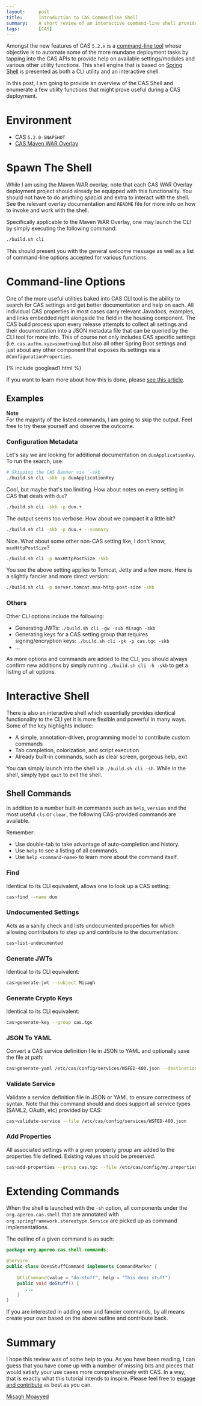 ```yaml
---
layout:     post
title:      Introduction to CAS Commandline Shell
summary:    A short review of an interactive command-line shell provided by Apereo CAS.
tags:       [CAS]
---
```


<!--
<div class="alert alert-danger">
  <strong>WATCH OUT!</strong><br/>This post is not official yet and may be heavily edited as CAS development makes progress. <a href="https://apereo.github.io/feed.xml">Watch</a> for further updates.
</div>
-->


Amongst the new features of CAS `5.2.x` is a [command-line tool](https://apereo.github.io/cas/5.2.x/installation/Configuring-Commandline-Shell.html) whose objective is to automate some of the more mundane deployment tasks by tapping into the CAS APIs to provide help on available settings/modules and various other utility functions. This shell engine that is based on [Spring Shell](https://projects.spring.io/spring-shell/) is presented as both a CLI utility and an interactive shell. 

In this post, I am going to provide an overview of the CAS Shell and enumerate a few utility functions that might prove useful during a CAS deployment.
 
# Environment

- CAS `5.2.0-SNAPSHOT`
- [CAS Maven WAR Overlay](https://github.com/apereo/cas-overlay-template)

# Spawn The Shell

While I am using the Maven WAR overlay, note that each CAS WAR Overlay deployment project should already be equipped with this functionality. You should not have to do anything *special* and extra to interact with the shell. See the relevant overlay documentation and `README` file for more info on how to invoke and work with the shell.

Specifically applicable to the Maven WAR Overlay, one may launch the CLI by simply executing the following command:

```bash
./build.sh cli
```

This should present you with the general welcome message as well as a list of command-line options accepted for various functions. 

# Command-line Options

One of the more useful utilities baked into CAS CLI tool is the ability to search for CAS settings and get better documentation and help on each. All individual CAS properties in most cases carry relevant Javadocs, examples, and links embedded right alongside the field in the housing component. The CAS build process upon every release attempts to collect all settings and their documentation into a JSON metadata file that can be queried by the CLI tool for more info. This of course not only includes CAS specific settings (i.e. `cas.authn.xyz=something`) but also all other Spring Boot settings and just about any other component that exposes its settings via a `@ConfigurationProperties`. 

{% include googlead1.html  %}

If you want to learn more about how this is done, please [see this article](https://docs.spring.io/spring-boot/docs/current/reference/html/configuration-metadata.html).

## Examples

<div class="alert alert-info">
  <strong>Note</strong><br/>For the majority of the listed commands, I am going to skip the output. Feel free to try these yourself and observe the outcome.
</div>

### Configuration Metadata

Let's say we are looking for additional documentation on `duoApplicationKey`. To run the search, use:

```bash
# Skipping the CAS Banner via `-skb` 
./build.sh cli -skb -p duoApplicationKey
```

Cool, but maybe that's too limiting. How about notes on every setting in CAS that deals with `duo`? 

```bash
./build.sh cli -skb -p duo.+
```

The output seems too verbose. How about we compact it a little bit?

```bash
./build.sh cli -skb -p duo.+ --summary
```

Nice. What about some other non-CAS setting like, I don't know, `maxHttpPostSize`?

```bash
./build.sh cli -p maxHttpPostSize -skb
```

You see the above setting applies to Tomcat, Jetty and a few more. Here is a slightly fancier and more direct version:

```bash
./build.sh cli -p server.tomcat.max-http-post-size -skb
```

### Others

Other CLI options include the following:

- Generating JWTs: `./build.sh cli -gw -sub Misagh -skb`
- Generating keys for a CAS setting group that requires signing/encryption keys: `./build.sh cli -gk -p cas.tgc -skb`
- ...

As more options and commands are added to the CLI, you should always confirm new additions by simply running `./build.sh cli -h -skb` to get a listing of all options.

# Interactive Shell

There is also an interactive shell which essentially provides identical functionality to the CLI yet it is more flexible and powerful in many ways. Some of the key highlights include:

- A simple, annotation-driven, programming model to contribute custom commands
- Tab completion, colorization, and script execution
- Already built-in commands, such as clear screen, gorgeous help, exit

You can simply launch into the shell via `./build.sh cli -sh`. While in the shell, simply type `quit` to exit the shell.

## Shell Commands

In addition to a number built-in commands such as `help`, `version` and the most useful `cls` or `clear`, the following CAS-provided commands are available.

Remember:

- Use double-tab to take advantage of auto-completion and history.
- Use `help` to see a listing of all commands.
- Use `help <command-name>` to learn more about the command itself. 

### Find

Identical to its CLI equivalent, allows one to look up a CAS setting:

```bash
cas>find --name duo
```

### Undocumented Settings

Acts as a sanity check and lists undocumented properties for which allowing contributors to step up and contribute to the documentation:

```bash
cas>list-undocumented
```

### Generate JWTs

Identical to its CLI equivalent:

```bash
cas>generate-jwt --subject Misagh
```

### Generate Crypto Keys

Identical to its CLI equivalent:

```bash
cas>generate-key --group cas.tgc
```

### JSON To YAML

Convert a CAS service definition file in JSON to YAML and optionally save the file at path:

```bash
cas>generate-yaml /etc/cas/config/services/WSFED-400.json --destination /etc/cas/config/services/WSFED-400.yml
```

### Validate Service

Validate a service definition file in JSON or YAML to ensure correctness of syntax. Note that this command should and does support all service types (SAML2, OAuth, etc) provided by CAS:

```bash
cas>validate-service --file /etc/cas/config/services/WSFED-400.json
```

### Add Properties

All associated settings with a given property group are added to the properties file defined. Existing values should be preserved.

```bash
cas>add-properties --group cas.tgc --file /etc/cas/config/my.properties
```

# Extending Commands

When the shell is launched with the `-sh` option, all components under the `org.apereo.cas.shell` that are annotated with `org.springframework.stereotype.Service` are picked up as command implementations. 

The outline of a given command is as such:

```java
package org.apereo.cas.shell.commands;

@Service
public class DoesStuffCommand implements CommandMarker {
   
    @CliCommand(value = "do-stuff", help = "This does stuff")
    public void doStuff() {
       ...
    }
}
```
 
If you are interested in adding new and fancier commands, by all means create your own based on the above outline and contribute back.

# Summary

I hope this review was of some help to you. As you have been reading, I can guess that you have come up with a number of missing bits and pieces that would satisfy your use cases more comprehensively with CAS. In a way, that is exactly what this tutorial intends to inspire. Please feel free to [engage and contribute](https://apereo.github.io/cas/developer/Contributor-Guidelines.html) as best as you can.

[Misagh Moayyed](https://fawnoos.com)
